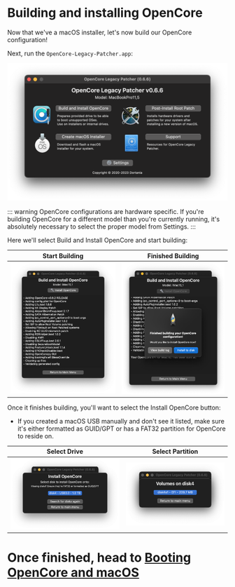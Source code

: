 # Building and installing OpenCore

Now that we've a macOS installer, let's now build our OpenCore configuration!

Next, run the `OpenCore-Legacy-Patcher.app`:

![](../images/OCLP-GUI-Main-Menu.png)

::: warning
OpenCore configurations are hardware specific.
If you're building OpenCore for a different model than you're currently running, it's absolutely necessary to select the proper model from Settings.
:::

Here we'll select Build and Install OpenCore and start building:

Start Building                          | Finished Building
----------------------------------------|------------------------------------------------------------------
![](../images/OCLP-GUI-Build-Start.png) | ![OCLP GUI Build Finished](../images/OCLP-GUI-Build-Finished.png)

Once it finishes building, you'll want to select the Install OpenCore button:

* If you created a macOS USB manually and don't see it listed, make sure it's either formatted as GUID/GPT or has a FAT32 partition for OpenCore to reside on.


Select Drive                                | Select Partition
--------------------------------------------|-------------------------------------------------
![](../images/OCLP-GUI-EFI-Select-Disk.png) | ![](../images/OCLP-GUI-EFI-Select-Partition.png)

# Once finished, head to [Booting OpenCore and macOS](./BOOT.md)
